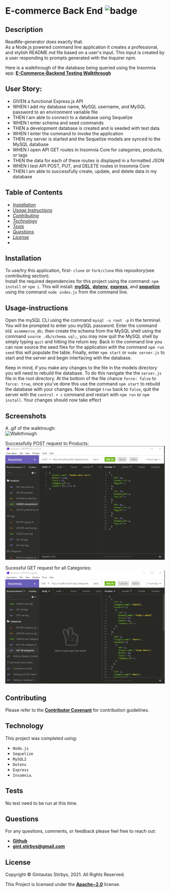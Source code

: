 # **E-commerce Back End** ![badge](https://img.shields.io/badge/License-Apache~2.0-brightgreen.svg)      

## **Description**

ReadMe-generator does exactly that.<br> As a Node.js powered command line application it creates a professional, and stylish README.md file based on a user's input. This input is created by a user responding to prompts generated with the Inquirer npm.

Here is a walkthrough of the database being queried using the Insomnia app: **[E-Commerce-Backend Testing Walkthrough](https://drive.google.com/file/d/1Fq4TQsOYTVuw6dIc5TZMOIKpgSD8GBEF/view)**

## User Story:

- GIVEN a functional Express.js API
- WHEN I add my database name, MySQL username, and MySQL password to an environment variable file
- THEN I am able to connect to a database using Sequelize
- WHEN I enter schema and seed commands
- THEN a development database is created and is seeded with test data
- WHEN I enter the command to invoke the application
- THEN my server is started and the Sequelize models are synced to the MySQL database
- WHEN I open API GET routes in Insomnia Core for categories, products, or tags
- THEN the data for each of these routes is displayed in a formatted JSON
- WHEN I test API POST, PUT, and DELETE routes in Insomnia Core
- THEN I am able to successfully create, update, and delete data in my database

## **Table of Contents**

* *[Installation](#installation)*
* *[Usage Instructions](#usage-instructions)*
* *[Contributing](#contributing)*
* *[Technology](#technology)*
* *[Tests](#tests)*
* *[Questions](#questions)*
* *[License](#license)*
* 


## **Installation**

To use/try this application, first- `clone` or `fork/clone` this repository(see contributing section).<br> Install the required dependencies for this project using the command: `npm install` or `npm i`. This will install: **[mySQL](https://www.npmjs.com/package/mysql2)**,  **[dotenv](https://www.npmjs.com/package/dotenv)**, **[express](https://www.npmjs.com/package/express)**, and **[sequelize](https://www.npmjs.com/package/sequelize)** using the command `node index.js` from the command line.



## **Usage-instructions**

Open the mySQL CLI using the command `mysql -u root -p` in the terminal.  You will be prompted to enter you mySQL password. Enter the command `USE ecommerce_db;` then create the schema from the MySQL shell using the command `source .db/schema.sql;`, you may now quit the MySQL shell by simply typing `quit` and hitting the return key. Back in the command line you can now source the seed files for the application with the command `npm run seed` this will populate the table.  Finally, enter `npm start` or `node server.js` to start and the server and begin interfacing with the database.  <br>

Keep in mind, if you make any changes to the file in the models directory you will need to rebuild the database.  To do this navigate the the `server.js` file in the root directory.  At the bottom of the file chance `force: false` to `force: true`, once you've done this use the command `npm start` to rebuild the database with your changes.  Now change `true` back to `false`, quit the server with the `control + c` command and restart with `npm run` or `npm install`.  Your changes should now take effect



## **Screenshots**
A .gif of the walktrough: <br>
![Walkthrough](assets/Project_13_ecommerce-backend.gif) <br>

Successfully POST request to Products: <br>
![Creating a Product](assets/Insomnia-Create-Product.png)

Sucessful GET request for all Categories: <br>
![All Categories](assets/Insomnia-Read-Category-All.png)


## **Contributing**

Please refer to the **[Contributor Covenant](https://www.contributor-covenant.org/)** for contribution guidelines.

## **Technology**

This project was completed using: 
- `Node.js`
- `Sequelize`
- `MySQL2`
- `Dotenv`
- `Express`
- `Insomnia`.

## **Tests**  

No test need to be run at this time. 

## **Questions**

For any questions, comments, or feedback please feel free to reach out: <br>
- **[Github](https://github.com/gintstir)** 
- **<gint.stirbys@gmail.com>**

## **License** 

Copyright © Gintautas Stirbys, 2021.  All Rights Reserved.

This Project is licensed under the **[Apache~2.0](https://www.apache.org/licenses/LICENSE-2.0)** license.


        




